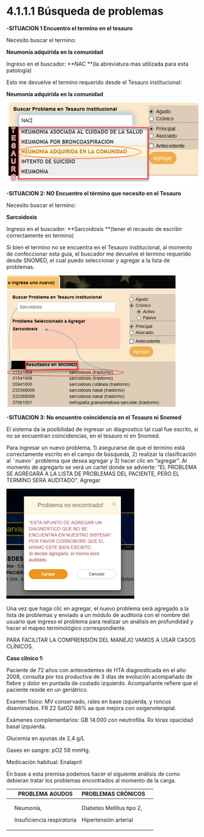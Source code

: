 # 4.1.1.1 Búsqueda de problemas

**-SITUACION 1 Encuentro el termino en el tesauro**

Necesito buscar el termino:

**Neumonía adquirida en la comunidad**

Ingreso en el buscador: **NAC **(la abreviatura mas utilizada para esta patología)

Esto me devuelve el termino requerido desde el Tesauro institucional:

**Neumonía adquirida en la comunidad**

![Ejemplo de termino encontrado en el tesauro](<../../../.gitbook/assets/image (101).png>)

**-SITUACION 2: NO Encuentro el término que necesito en el Tesauro**

Necesito buscar el termino:

**Sarcoidosis**

Ingreso en el buscador: **Sarcoidosis  **(tener el recaudo de escribir correctamente en termino)

Si bien el termino no se encuentra en el Tesauro institucional, al momento de confeccionar esta guía, el buscador me devuelve el termino requerido desde SNOMED, el cual puedo seleccionar y agregar a la lista de problemas.

![Diagnóstico NO encontrado en tesauro pero encontrado en SNOMED.](<../../../.gitbook/assets/image (81).png>)

**-SITUACION 3: No encuentro coincidencia en el Tesauro ni Snomed**

El sistema da la posibilidad de ingresar un diagnostico tal cual fue escrito, si no se encuentran coincidencias, en el tesauro ni en Snomed.

Para ingresar un nuevo problema, 1) asegurarse de que el termino está correctamente escrito en el campo de búsqueda, 2) realizar la clasificación al ¨nuevo¨ problema que desea agregar y 3) hacer clic en “agregar”. Al momento de agregarlo se verá un cartel donde se advierte: “EL PROBLEMA SE AGREGARÁ A LA LISTA DE PROBLEMAS DEL PACIENTE, PERO EL TERMINO SERA AUDITADO”. Agregar

![diagnóstico NO encontrado en tesauro ni en SNOMED y agregado manualmente](<../../../.gitbook/assets/image (90).png>)

Una vez que haga clic en agregar, el nuevo problema será agregado a la lista de problemas y enviado a un módulo de auditoria con el nombre del usuario que ingreso el problema para realizar un análisis en profundidad y hacer el mapeo terminológico correspondiente.

&#x20;

PARA FACILITAR LA COMPRENSIÓN DEL MANEJO VAMOS A USAR CASOS CLÍNICOS.

**Caso clínico 1:**

Paciente de 72 años con antecedentes de  HTA diagnosticada en el año 2008, consulta por tos productiva de 3 días de evolución acompañado de fiebre y dolor en puntada de costado izquierdo. Acompañante refiere que el paciente reside en un geriátrico.

Examen físico: MV conservado, rales en base izquierda, y roncus diseminados. FR 22 SatO2 88% aa que mejora con oxigenoterapia\


&#x20;

Exámenes complementarios: GB 14.000 con neutrofilia. Rx tórax opacidad basal izquierda.

&#x20;                                                    Glucemia en ayunas de 2,4 g/L

&#x20;                                                    Gases en sangre: pO2 58 mmHg.

Medicación habitual: Enalapril

En base a esta premisa podemos hacer el siguiente análisis de como debieran tratar los problemas encontrados al momento de la carga.

|   | **PROBLEMA AGUDOS**                               | **PROBLEMAS CRÓNICOS**                                       |   |
| - | ------------------------------------------------- | ------------------------------------------------------------ | - |
|   | <p>Neumonía,</p><p>Insuficiencia respiratoria</p> | <p>Diabetes Mellitus tipo 2,</p><p>Hipertensión arterial</p> |   |

&#x20;
